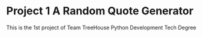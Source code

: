 # Project 1 A Random Quote Generator
 This is the 1st project of Team TreeHouse Python Development Tech Degree
